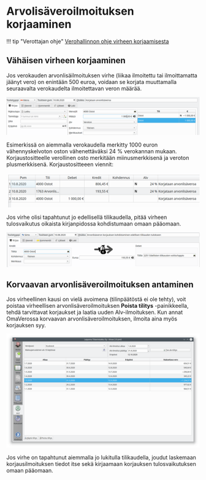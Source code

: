 # Arvolisäveroilmoituksen korjaaminen

!!! tip "Verottajan ohje"
    [Verohallinnon ohje virheen korjaamisesta](https://www.vero.fi/yritykset-ja-yhteisot/ilmoittaminen-ja-maksaminen/omaaloitteiset-verot/miten_omaaloitteisten_verojen_ilmoituks/)


## Vähäisen virheen korjaaminen

Jos verokauden arvonlisäilmoituksen virhe (liikaa ilmoitettu tai ilmoittamatta jäänyt vero) on enintään 500 euroa, voidaan se korjata muuttamalla seuraavalta verokaudelta ilmoitettavan veron määrää.

![](pienkorjaus.png)

Esimerkissä on aiemmalla verokaudella merkitty 1000 euron vähennyskelvoton oston vähenettäväksi 24 % verokannan mukaan. Korjaustositteelle verollinen osto merkitään miinusmerkkisenä ja veroton plusmerkkisenä. Korjaustositteeen viennit:

![](pienviennit.png)

Jos virhe olisi tapahtunut jo edellisellä tilikaudella, pitää virheen tulosvaikutus oikaista kirjanpidossa kohdistumaan omaan pääomaan.

![](pienoikaisu.png)

## Korvaavan arvonlisäveroilmoituksen antaminen

Jos virheellinen kausi on vielä avoimena (tilinpäätöstä ei ole tehty), voit poistaa virheellisen arvonlisäveroilmoituksen **Poista tilitys** -painikkeella, tehdä tarvittavat korjaukset ja laatia uuden Alv-ilmoituksen. Kun annat OmaVerossa korvaavan arvonlisäveroilmoituksen, ilmoita aina myös korjauksen syy.

![](alvsivu.png)

Jos virhe on tapahtunut aiemmalla jo lukitulla tilikaudella, joudut laskemaan korjausilmoituksen tiedot itse sekä kirjaamaan korjauksen tulosvaikutuksen omaan pääomaan.
